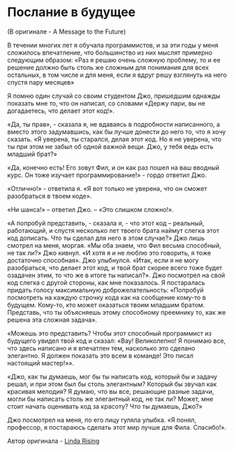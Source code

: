 # Послание в будущее
(В оригинале - A Message to the Future)

В течении многих лет я обучала программистов, и за эти годы у меня сложилось впечатление, что большинство из них мыслят примерно следующим образом: «Раз я решаю очень сложную проблему, то и ее решение должно быть столь же сложным для понимания для всех остальных, в том числе и для меня, если я вдруг решу взглянуть на него спустя пару месяцев»

Я помню один случай со своим студентом Джо, пришедшим однажды показать мне то, что он написал, со словами «Держу пари, вы не догадаетесь, что делает этот код!».

«Да, ты прав», - сказала я, не вдаваясь в подробности написанного, а вместо этого задумавшись, как бы лучше донести до него то, что я хочу сказать. «Я уверена, ты старался, делая этот код. Но я не уверена, что ты при этом не забыл об одной важной вещи. Джо, у тебя ведь есть младший брат?»

«Да, конечно есть! Его зовут Фил, и он как раз пошел на ваш вводный курс. Он тоже изучает программирование!» - гордо ответил Джо.

«Отлично!» - ответила я. «Я вот только не уверена, что он сможет разобраться в твоем коде».

«Ни шанса!» – ответил Джо. – «Это слишком сложно!».

«А попробуй представить, - сказала я, - что этот код – реальный, работающий, и спустя несколько лет твоего брата наймут слегка этот код дописать. Что ты сделал для него в этом случае?» Джо лишь смотрел на меня, моргая. «Мы оба знаем, что Фил весьма способный, не так ли?» Джо кивнул. «И хотя я и не люблю это говорить, я тоже достаточно способная». Джо улыбнулся. «Итак, если я не могу разобраться, что делает этот код, и твой брат скорее всего тоже будет озадачен этим, то что же в итоге ты написал?». Джо посмотрел на свой код слегка с другой стороны, как мне показалось. Я постаралась придать голосу максимальную доброжелательность: «Попробуй посмотреть на каждую строчку кода как на сообщение кому-то в будущем. Кому-то, кто может оказаться твоим младшим братом. Представь, что ты объясняешь этому способному преемнику то, как же решена эта сложная задача».

«Можешь это представить? Чтобы этот способный программист из будущего увидел твой код и сказал: «Вау! Великолепно! Я понимаю все, что здесь написано и я впечатлен тем, насколько это сделано элегантно. Я должен показать это всем в команде! Это писал настоящий мастер!»».

«Джо, как ты думаешь, мог бы ты написать код, который бы и задачу решал, и при этом был бы столь элегантным? Который бы звучал как красивая мелодия? Я думаю, что вы все, решающие разные задачи, могли бы написать столь же элегантный код, не так ли? Может, мне стоит начать оценивать код за красоту? Что ты думаешь, Джо?»

Джо посмотрел на меня, по его лицу гуляла улыбка. «Я понял, профессор, я постараюсь сделать этот мир лучше для Фила. Спасибо!».

Автор оригинала - [Linda Rising](http://programmer.97things.oreilly.com/wiki/index.php/Linda_Rising)